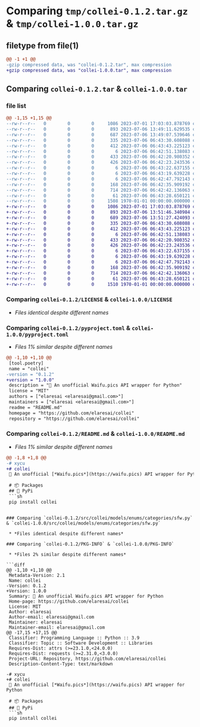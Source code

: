 # Comparing `tmp/collei-0.1.2.tar.gz` & `tmp/collei-1.0.0.tar.gz`

## filetype from file(1)

```diff
@@ -1 +1 @@
-gzip compressed data, was "collei-0.1.2.tar", max compression
+gzip compressed data, was "collei-1.0.0.tar", max compression
```

## Comparing `collei-0.1.2.tar` & `collei-1.0.0.tar`

### file list

```diff
@@ -1,15 +1,15 @@
--rw-r--r--   0        0        0     1086 2023-07-01 17:03:03.878769 collei-0.1.2/LICENSE
--rw-r--r--   0        0        0      893 2023-07-06 13:49:11.629535 collei-0.1.2/pyproject.toml
--rw-r--r--   0        0        0      687 2023-07-06 13:49:07.539646 collei-0.1.2/README.md
--rw-r--r--   0        0        0      335 2023-07-06 06:43:30.608088 collei-0.1.2/src/collei/__init__.py
--rw-r--r--   0        0        0      412 2023-07-06 06:43:43.225123 collei-0.1.2/src/collei/clients.py
--rw-r--r--   0        0        0        6 2023-07-06 06:42:51.138083 collei-0.1.2/src/collei/managers/__init__.py
--rw-r--r--   0        0        0      433 2023-07-06 06:42:20.980352 collei-0.1.2/src/collei/managers/nsfw.py
--rw-r--r--   0        0        0      426 2023-07-06 06:42:23.243536 collei-0.1.2/src/collei/managers/sfw.py
--rw-r--r--   0        0        0        6 2023-07-06 06:43:22.637155 collei-0.1.2/src/collei/models/__init__.py
--rw-r--r--   0        0        0        6 2023-07-06 06:43:19.639228 collei-0.1.2/src/collei/models/enums/__init__.py
--rw-r--r--   0        0        0        6 2023-07-06 06:42:47.792143 collei-0.1.2/src/collei/models/enums/categories/__init__.py
--rw-r--r--   0        0        0      168 2023-07-06 06:42:35.909192 collei-0.1.2/src/collei/models/enums/categories/nsfw.py
--rw-r--r--   0        0        0      714 2023-07-06 06:42:42.136063 collei-0.1.2/src/collei/models/enums/categories/sfw.py
--rw-r--r--   0        0        0       61 2023-07-06 06:43:28.650121 collei-0.1.2/src/collei/models/images.py
--rw-r--r--   0        0        0     1508 1970-01-01 00:00:00.000000 collei-0.1.2/PKG-INFO
+-rw-r--r--   0        0        0     1086 2023-07-01 17:03:03.878769 collei-1.0.0/LICENSE
+-rw-r--r--   0        0        0      893 2023-07-06 13:51:46.340984 collei-1.0.0/pyproject.toml
+-rw-r--r--   0        0        0      689 2023-07-06 13:51:27.424093 collei-1.0.0/README.md
+-rw-r--r--   0        0        0      335 2023-07-06 06:43:30.608088 collei-1.0.0/src/collei/__init__.py
+-rw-r--r--   0        0        0      412 2023-07-06 06:43:43.225123 collei-1.0.0/src/collei/clients.py
+-rw-r--r--   0        0        0        6 2023-07-06 06:42:51.138083 collei-1.0.0/src/collei/managers/__init__.py
+-rw-r--r--   0        0        0      433 2023-07-06 06:42:20.980352 collei-1.0.0/src/collei/managers/nsfw.py
+-rw-r--r--   0        0        0      426 2023-07-06 06:42:23.243536 collei-1.0.0/src/collei/managers/sfw.py
+-rw-r--r--   0        0        0        6 2023-07-06 06:43:22.637155 collei-1.0.0/src/collei/models/__init__.py
+-rw-r--r--   0        0        0        6 2023-07-06 06:43:19.639228 collei-1.0.0/src/collei/models/enums/__init__.py
+-rw-r--r--   0        0        0        6 2023-07-06 06:42:47.792143 collei-1.0.0/src/collei/models/enums/categories/__init__.py
+-rw-r--r--   0        0        0      168 2023-07-06 06:42:35.909192 collei-1.0.0/src/collei/models/enums/categories/nsfw.py
+-rw-r--r--   0        0        0      714 2023-07-06 06:42:42.136063 collei-1.0.0/src/collei/models/enums/categories/sfw.py
+-rw-r--r--   0        0        0       61 2023-07-06 06:43:28.650121 collei-1.0.0/src/collei/models/images.py
+-rw-r--r--   0        0        0     1510 1970-01-01 00:00:00.000000 collei-1.0.0/PKG-INFO
```

### Comparing `collei-0.1.2/LICENSE` & `collei-1.0.0/LICENSE`

 * *Files identical despite different names*

### Comparing `collei-0.1.2/pyproject.toml` & `collei-1.0.0/pyproject.toml`

 * *Files 1% similar despite different names*

```diff
@@ -1,10 +1,10 @@
 [tool.poetry]
 name = "collei"
-version = "0.1.2"
+version = "1.0.0"
 description = "🍂 An unofficial Waifu.pics API wrapper for Python"
 license = "MIT"
 authors = ["elaresai <elaresai@gmail.com>"]
 maintainers = ["elaresai <elaresai@gmail.com>"]
 readme = "README.md"
 homepage = "https://github.com/elaresai/collei"
 repository = "https://github.com/elaresai/collei"
```

### Comparing `collei-0.1.2/README.md` & `collei-1.0.0/README.md`

 * *Files 1% similar despite different names*

```diff
@@ -1,8 +1,8 @@
-# xycu
+# collei
 🍂 An unofficial [*Waifu.pics*](https://waifu.pics) API wrapper for Python
 
 # 📦 Packages
 ## 🐍 PyPi
 ```sh
 pip install collei
 ```
```

### Comparing `collei-0.1.2/src/collei/models/enums/categories/sfw.py` & `collei-1.0.0/src/collei/models/enums/categories/sfw.py`

 * *Files identical despite different names*

### Comparing `collei-0.1.2/PKG-INFO` & `collei-1.0.0/PKG-INFO`

 * *Files 2% similar despite different names*

```diff
@@ -1,10 +1,10 @@
 Metadata-Version: 2.1
 Name: collei
-Version: 0.1.2
+Version: 1.0.0
 Summary: 🍂 An unofficial Waifu.pics API wrapper for Python
 Home-page: https://github.com/elaresai/collei
 License: MIT
 Author: elaresai
 Author-email: elaresai@gmail.com
 Maintainer: elaresai
 Maintainer-email: elaresai@gmail.com
@@ -17,15 +17,15 @@
 Classifier: Programming Language :: Python :: 3.9
 Classifier: Topic :: Software Development :: Libraries
 Requires-Dist: attrs (>=23.1.0,<24.0.0)
 Requires-Dist: requests (>=2.31.0,<3.0.0)
 Project-URL: Repository, https://github.com/elaresai/collei
 Description-Content-Type: text/markdown
 
-# xycu
+# collei
 🍂 An unofficial [*Waifu.pics*](https://waifu.pics) API wrapper for Python
 
 # 📦 Packages
 ## 🐍 PyPi
 ```sh
 pip install collei
 ```
```

